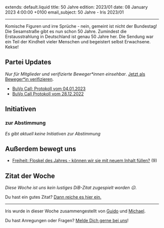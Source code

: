 
extends: default.liquid
title: 50 Jahre
edition: 2023/01
date: 08 January 2023 4:00:00 +0100
email_subject: 50 Jahre - Iris 2023/01

---
Komische Figuren und irre Sprüche - nein, gemeint ist nicht der Bundestag! Die Sesamstraße gibt es nun schon 50 Jahre. Zumindest die Erstausstrahlung in Deutschland ist genau 50 Jahre her. Die Sendung war ein Teil der Kindheit vieler Menschen und begeistert selbst Erwachsene. Kekse!


## Partei Updates

_Nur für Mitglieder und verifizierte Beweger\*innen einsehbar_. [Jetzt als Beweger\*in verifizieren](https://dib.de/bewegerin-werden/).

 - [BuVo Call: Protokoll vom 04.01.2023](https://marktplatz.dib.de/t/buvo-call-protokoll-vom-04-01-2023/39809)
 - [BuVo Call Protokoll vom 28.12.2022](https://marktplatz.dib.de/t/buvo-call-protokoll-vom-28-12-2022/39799)

## Initiativen

### zur Abstimmung
_Es gibt aktuell keine Initiativen zur Abstimmung_

## Außerdem bewegt uns

 - [Freiheit: Floskel des Jahres - können wir sie mit neuem Inhalt füllen?](https://marktplatz.dib.de/t/freiheit-floskel-des-jahres-koennen-wir-sie-mit-neuem-inhalt-fuellen/39803) (9)


## Zitat der Woche
_Diese Woche ist uns kein lustiges DiB-Zitat zugespielt worden ☹._

Du hast ein gutes Zitat? [Dann reiche es hier ein.](https://marktplatz.dib.de/t/fortsetzung-lustige-dib-zitate/24431)


---

Iris wurde in dieser Woche zusammengestellt von [Guido](https://marktplatz.dib.de/u/Guido/) und [Michael](https://marktplatz.dib.de/u/MichaelVoss/).

Du hast Anregungen oder Fragen? [Melde Dich gerne bei uns](https://marktplatz.dib.de/t/neu-iris-die-woechtliche-zusammenfasssung-zum-sonntagsbrunch/10990)!

